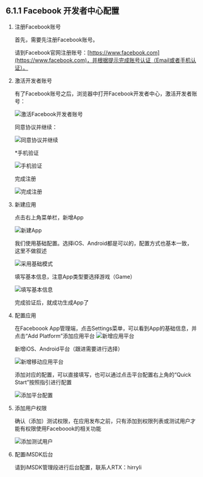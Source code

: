 ## 6.1.1 Facebook 开发者中心配置

1. 注册Facebook账号
   
   首先，需要先注册Facebook账号。
   
   请到Facebook官网注册账号：[https://www.facebook.com](https://www.facebook.com)，并根据提示完成账号认证（Email或者手机认证）。
   
2. 激活开发者账号
   
   有了Facebook账号之后，浏览器中打开Facebook开发者中心，激活开发者账号：
   
   ![激活Facebook开发者账号](Images/Facebook/facebook_register_developer.png)
   
   同意协议并继续：

   ![同意协议并继续](Images/Facebook/facebook_register_developer_confirm.png)
   
   \*手机验证
   
   ![手机验证](Images/Facebook/facebook_register_developer_confirm_cellphone.png)
   
   完成注册
   
   ![完成注册](Images/Facebook/facebook_register_developer_done.png)
   
3. 新建应用
    
   点击右上角菜单栏，新增App
   
   ![新建App](Images/Facebook/facebook_add_new_app.png)
   
   我们使用基础配置。选择iOS、Android都是可以的，配置方式也基本一致，这里不做叙述
   
   ![采用基础模式](Images/Facebook/facebook_add_basic.png)
   
   填写基本信息，注意App类型要选择游戏（Game）
   
   ![填写基本信息](Images/Facebook/facebook_add_basic_app.png)
   
   完成验证后，就成功生成App了
   
4. 配置应用
   
   在Faceboook App管理端，点击Settings菜单，可以看到App的基础信息，并点击“Add Platform”添加应用平台
   ![新增应用平台](Images/Facebook/facebook_add_platform.png)
   
   新增iOS、Android平台（跟进需要进行选择）
   
   ![新增移动应用平台](Images/Facebook/facebook_add_platform_mobile.png)
   
   添加对应的配置，可以直接填写，也可以通过点击平台配置右上角的“Quick Start”按照指引进行配置
   
   ![添加平台配置](Images/Facebook/facebook_add_platform_config.png)
   
5. 添加用户权限

   确认（添加）测试权限，在应用发布之前，只有添加到权限列表或测试用户才能有权限使用Faceboook的相关功能
   
   ![添加测试用户](Images/Facebook/facebook_add_roles.png)

5. 配置iMSDK后台

   请到iMSDK管理段进行后台配置，联系人RTX：hirryli